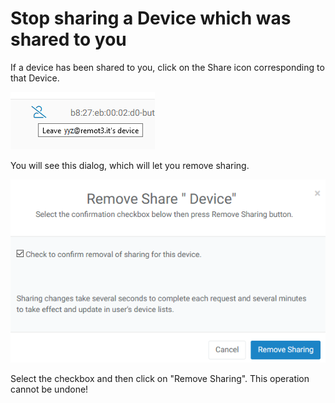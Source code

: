 # Stop sharing a Device which was shared to you

If a device has been shared to you, click on the Share icon corresponding to that Device.  

![](../../.gitbook/assets/image%20%2847%29.png)

You will see this dialog, which will let you remove sharing.

![](../../.gitbook/assets/image%20%28177%29.png)

Select the checkbox and then click on "Remove Sharing".  This operation cannot be undone!

